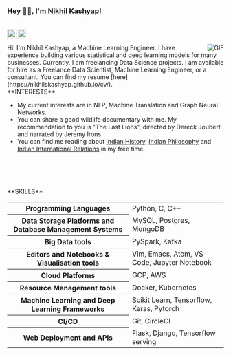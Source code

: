 ### Hey 👋🏽, I'm [Nikhil Kashyap!](https://nikhilskashyap.github.io/)

<br>

<a href="https://www.linkedin.com/in/nikhilskashyap/">
<img align="left" alt="Nikhil's LinkedIN" width="22px" src="https://cdn.jsdelivr.net/npm/simple-icons@v3/icons/linkedin.svg" />
</a>

<a href="mailto: s.nikhilkashyap@gmail.com">
<img align="left" alt="Nikhil's Gmail" width="22px" src="https://cdn.jsdelivr.net/npm/simple-icons@3.12.0/icons/gmail.svg" />
</a>

<br>
<br>
<img align="right" alt="GIF" src="https://media.giphy.com/media/wypKXPQggwaCA/giphy.gif" />
Hi! I'm Nikhil Kashyap, a Machine Learning Engineer. I have experience building various statistical and deep learning models for many businesses. Currently, I am freelancing Data Science projects. I am available for hire as a Freelance Data Scientist, Machine Learning Engineer, or a consultant. You can find my resume [here](https://nikhilskashyap.github.io/cv/). 

<br>
**INTERESTS**

- My current interests are in NLP, Machine Translation and Graph Neural Networks.
- You can share a good wildlife documentary with me. My recommendation to you is "The Last Lions", directed by Dereck Joubert and narrated by Jeremy Irons.
- You can find me reading about [Indian History](https://en.wikipedia.org/wiki/Vijayanagara_Empire), [Indian Philosophy](https://en.wikipedia.org/wiki/Jiddu_Krishnamurti) and [Indian International Relations](https://www.mea.gov.in/) in my free time.

<br>
<br>
<br>
<br>
**SKILLS** 

<table>
            <tr>
                <th>Programming Languages</th>
                <td>Python, C, C++</td>
            </tr>
            <tr>
                <th>Data Storage Platforms and Database Management Systems</th>
                <td>MySQL, Postgres, MongoDB</td>
            </tr>
            <tr>
                <th>Big Data tools</th>
                <td>PySpark, Kafka</td>
            </tr>
            <tr>
                <th>Editors and Notebooks & Visualisation tools</th>
                <td>Vim, Emacs, Atom, VS Code, Jupyter Notebook</td>
            </tr>
            <tr>
                <th>Cloud Platforms</th>
                <td>GCP, AWS</td>
            </tr>
            <tr>
                <th>Resource Management tools</th>
                <td>Docker, Kubernetes</td>
            </tr>
            <tr>
                <th>Machine Learning and Deep Learning Frameworks</th>
                <td>Scikit Learn, Tensorflow, Keras, Pytorch</td>
            </tr>
            <tr>
                <th>CI/CD</th>
                <td>Git, CircleCI</td>
            </tr>
            <tr>
                <th>Web Deployment and APIs</th>
                <td>Flask, Django, Tensorflow serving</td>
            </tr>

</table>
<br>

